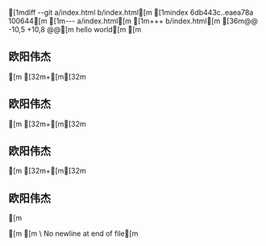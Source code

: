 [1mdiff --git a/index.html b/index.html[m
[1mindex 6db443c..eaea78a 100644[m
[1m--- a/index.html[m
[1m+++ b/index.html[m
[36m@@ -10,5 +10,8 @@[m
         hello world[m
     </h1>[m
     <h2>欧阳伟杰</h2>[m
[32m+[m[32m    <h2>欧阳伟杰</h2>[m
[32m+[m[32m    <h2>欧阳伟杰</h2>[m
[32m+[m[32m    <h2>欧阳伟杰</h2>[m
 </body>[m
 </html>[m
\ No newline at end of file[m

